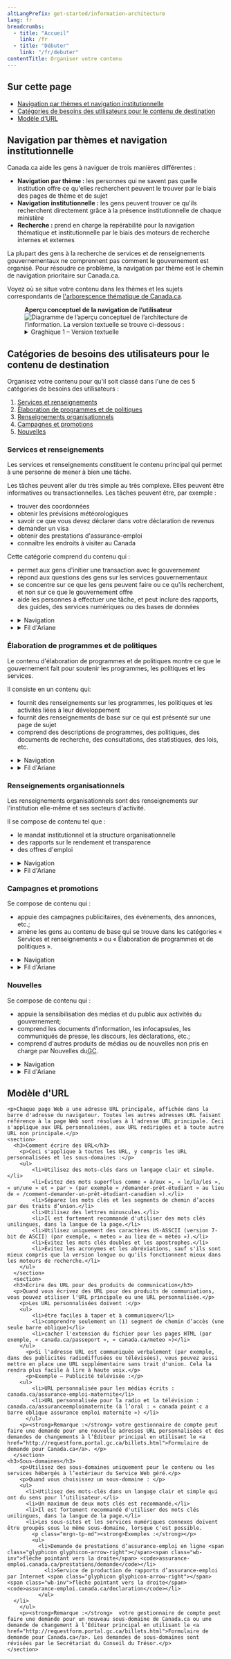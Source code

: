 ```yaml
---
altLangPrefix: get-started/information-architecture
lang: fr
breadcrumbs:
  - title: "Accueil"
    link: /fr
  - title: "Débuter"
    link: "/fr/debuter"
contentTitle: Organiser votre contenu
---
```

<h2 class="h3">Sur cette page</h2>
<ul>
 <li><a href="#nav">Navigation par thèmes et navigation institutionnelle</a></li>
 <li><a href="#utilisateur">Catégories de besoins des utilisateurs pour le contenu de destination</a></li>
 <li><a href="#url">Modèle d'URL</a></li>
</ul>

<section>
  <h2 id="nav">Navigation par thèmes et navigation institutionnelle</h2>
	<p>Canada.ca aide les gens à naviguer de trois manières différentes :</p>
	<ul>
	  <li><strong>Navigation par thème :</strong> les personnes qui ne savent pas quelle institution offre ce qu'elles recherchent peuvent le trouver par le biais des pages de thème et de sujet</li>
	  <li><strong>Navigation institutionnelle :</strong> les gens peuvent trouver ce qu'ils recherchent directement grâce à la présence institutionnelle de chaque ministère</li>
	  <li><strong>Recherche :</strong> prend en charge la repérabilité pour la navigation thématique et institutionnelle par le biais des moteurs de recherche internes et externes</li>
	</ul>
	<p>La plupart des gens à la recherche de services et de renseignements gouvernementaux ne comprennent pas comment le gouvernement est organisé. Pour résoudre ce problème, la navigation par thème est le chemin de navigation prioritaire sur Canada.ca.</p>
	<p>Voyez où se situe votre contenu dans les thèmes et les sujets correspondants de <a href="https://www.canada.ca/gouvernement/a-propos/systeme-conception/arborescence-thematique-types-contenu.html#arborescence">l'arborescence thématique de Canada.ca</a>.</p>
	<figure class="mrgn-bttm-lg">
	 <figcaption class="text-center"><b>Aperçu conceptuel de la navigation de l’utilisateur</b></figcaption>
    <img src="https://www.canada.ca/content/dam/tbs-sct/images/government-communications/canada-content-style-guide/conceptual-overview-fra.png" class="img-responsive center-block" alt="Diagramme de l’aperçu conceptuel de l’architecture de l’information. La version textuelle se trouve ci-dessous&nbsp;:">
    <details>
      <summary class="wb-toggle" data-toggle="’{&quot;print&quot;:&quot;on&quot;}’">Graghique 1 – Version textuelle</summary>
      <p>Les personnes qui ne comprennent pas les opérations ou l’organisation du gouvernement du Canada (GC) peuvent accéder au contenu par le biais de la navigation par thème. Les pages thématiques organisent les sujets de manière à ce que les personnes les comprennent facilement afin de trouver rapidement le contenu lié à leurs tâches. Les pages thématiques sont liées aux pages de sujet et/ou au contenu de destination. Les pages thématiques permettent aux utilisateurs de découvrir le contenu pour les principales tâches liées à un sujet spécifique à l’ensemble du GC. Ils sont également liés au contenu de destination. Les gens peuvent également accéder au contenu grâce à la navigation institutionnelle. Cette navigation est destinée aux personnes habituées à traiter avec des institutions spécifiques. Le profil institutionnel / organisationnel présente tous les contenus opportuns et pertinents offerts par une institution. Il conduit ensuite les utilisateurs vers des pages de thème ou de sujet, ou directement vers le contenu de destination. Le contenu de destination est un contenu concernant les services ou les renseignements, le développement de programmes et de stratégies, les nouvelles, les campagnes et promotions, ou les informations sur l’organisation.</p>
    </details>
	</figure>
</section>
<section>
  <section>
  	<h2 id="utilisateur">Catégories de besoins des utilisateurs pour le contenu de destination</h2>
	  <p>Organisez votre contenu pour qu'il soit classé dans l'une de ces 5 catégories de besoins des utilisateurs :</p>
  	<ol>
  	  <li><a href="#services">Services et renseignements</a></li>
  	  <li><a href="#programmes">Élaboration de programmes et de politiques</a></li>
  	  <li><a href="#organisation">Renseignements organisationnels</a></li>
  	  <li><a href="#campagnes">Campagnes et promotions</a></li>
	    <li><a href="#nouvelles">Nouvelles</a></li>
  	</ol>
  	<section>
  		<h3 id="services">Services et renseignements</h3>
  		<p>Les services et renseignements constituent le contenu principal qui permet à une personne de mener à bien une tâche.</p>
  		<p>Les tâches peuvent aller du très simple au très complexe. Elles peuvent être informatives ou transactionnelles. Les tâches peuvent être, par exemple :</p>
	  	<ul>
        <li>trouver des coordonnées</li>
        <li>obtenir les prévisions météorologiques</li>
        <li>savoir ce que vous devez déclarer dans votre déclaration de revenus</li>
        <li>demander un visa</li>
        <li>obtenir des prestations d'assurance-emploi</li>
        <li>connaître les endroits à visiter au Canada</li>
			</ul>
  		<p>Cette catégorie comprend du contenu qui :</p>
			<ul>
			  <li>permet aux gens d'initier une transaction avec le gouvernement</li>
  		  <li>répond aux questions des gens sur les services gouvernementaux</li>
	  	  <li>se concentre sur ce que les gens peuvent faire ou ce qu'ils recherchent, et non sur ce que le gouvernement offre</li>
			  <li>aide les personnes à effectuer une tâche, et peut inclure des rapports, des guides, des services numériques ou des bases de données</li>
			</ul>
  	  <ul class="list-unstyled">
    	  <li>
		    	<details>
				    <summary>Navigation</summary>
        	  <p>Ce contenu doit être accessible à partir à la fois:</p>
        	  <ul>
	            <li>de l'arborescence thématique</li>
	            <li>de la section « Services et renseignements » du profil institutionnel ou organisationnel</li>
	          </ul>
      	    <p>Toutes vos décisions de navigation devraient permettre aux utilisateurs de trouver plus facilement vos tâches principales.</p>
    	    </details>
	      </li>
      	<li>
			    <details>
      			<summary>Fil d'Ariane</summary>
	          <p>Ramène à l'arborescence thématique, et non à la présence institutionnelle.</p>
	        </details>
	      </li>
    	</ul>
		</section>
	  <section>
  		<h3 id="programmes">Élaboration de programmes et de politiques</h3>
  		<p>Le contenu d'élaboration de programmes et de politiques montre ce que le gouvernement fait pour soutenir les programmes, les politiques et les services.</p>
	    <p>Il consiste en un contenu qui:</p>
			<ul>
			  <li>fournit des renseignements sur les programmes, les politiques et les activités liées à leur développement</li>
			  <li>fournit des renseignements de base sur ce qui est présenté sur une page de sujet</li>
			  <li>comprend des descriptions de programmes, des politiques, des documents de recherche, des consultations, des statistiques, des lois, etc.</li>
			</ul>
  	  <ul class="list-unstyled">
  	    <li>
			    <details>
				    <summary>Navigation</summary>
		        <p>Ce contenu doit être accessible à partir :</p>
			      <ul>
              <li>soit de la section « Ce que nous faisons » des pages de sujet et du profil institutionnel ou organisationnel</li>
              <li>soit de la section « Renseignements sur l'organisation » du profil institutionnel ou organisationnel</li>
            </ul>
    		  </details>
	      </li>
    		<li>
		    	<details>
				    <summary>Fil d'Ariane</summary>
	          <p>Ramène au profil institutionnel ou organisationnel.</p>
		      </details>
	      </li>
	    </ul>
	  </section>
	  <section>
  		<h3 id="organisation">Renseignements organisationnels</h3>
  		<p>Les renseignements organisationnels sont des renseignements sur l'institution elle-même et ses secteurs d'activité.</p>
  		<p>Il se compose de contenu tel que :</p>
			<ul>
			  <li>le mandat institutionnel et la structure organisationnelle</li>
		    <li>des rapports sur le rendement et transparence</li>
		    <li>des offres d'emploi</li>
			</ul>
	    <ul class="list-unstyled">
	      <li>
			    <details>
				    <summary>Navigation</summary>
          	<p>Ce contenu doit être accessible à partir de la section « Renseignements organisationnels » du profil institutionnel ou organisationnel.</p>
	        </details>
	      </li>
		    <li>
			    <details>
				    <summary>Fil d'Ariane</summary>
	          <p>Ramène au profil institutionnel ou organisationnel.</p>
      	  </details>
	      </li>
	    </ul>
	  </section>
	  <section>
  		<h3 id="campagnes">Campagnes et promotions</h3>
  		<p>Se compose de contenu qui :</p>
			<ul>
			  <li>appuie des campagnes publicitaires, des événements, des annonces, etc.;</li>
			  <li>amène les gens au contenu de base qui se trouve dans les catégories « Services et renseignements » ou « Élaboration de programmes et de politiques ».</li>
			</ul>
    	<ul class="list-unstyled">
    	  <li>
		    	<details>
				    <summary>Navigation</summary>
		        <p>Ce contenu peut être accessible à partir :</p>
		        <ul>
    			    <li>de la section « Nouveautés » du profil institutionnel ou organisationnel;</li>
			        <li>de la section « En vedette » du profil institutionnel ou organisationnel ou des pages de sujet;</li>
			        <li>des promotions contextuelles qui se trouvent dans les pages de contenu.</li>
      			</ul>
	        </details>
	      </li>
    		<li>
          <details>
            <summary>Fil d'Ariane</summary>
            <p>Les campagnes de promotion n'ont pas besoin d'un fil d'Ariane. Si vous en ajoutez un, il peut ramener l'utilisateur à l'arborescence thématique, au profil institutionnel ou organisationnel, ou à la page d'accueil de Canada.ca.</p>
          </details>
        </li>
      </ul>
	  </section>
	  <section>
  		<h3 id="nouvelles">Nouvelles</h3>
  		<p>Se compose de contenu qui :</p>
			<ul>
			  <li>appuie la sensibilisation des médias et du public aux activités du gouvernement;</li>
			  <li>comprend les documents d’information, les infocapsules, les communiqués de presse, les discours, les déclarations, etc.;</li>
			  <li>comprend d'autres produits de médias ou de nouvelles non pris en charge par Nouvelles du<abbr title="Gouvernement du Canada">GC</abbr>.</li>
			</ul>
    	<ul class="list-unstyled">
	      <li>
			    <details>
				    <summary>Navigation</summary>
		        <p>Ce contenu doit être accessible à partir de la section « Nouveautés » du profil institutionnel ou organisationnel et dans la salle de nouvelles de Canada.ca.</p>
	        </details>
	      </li>
		    <li>
			    <details>
				    <summary>Fil d'Ariane</summary>
	          <p>Ramène au profil institutionnel ou organisationnel.</p>
      	  </details>
	      </li>
	    </ul>
	  </section>
	  <h2 id="url">Modèle d'URL</h2>

  	<p>Chaque page Web a une adresse URL principale, affichée dans la barre d'adresse du navigateur. Toutes les autres adresses URL faisant référence à la page Web sont résolues à l'adresse URL principale. Ceci s'applique aux URL personnalisées, aux URL redirigées et à toute autre URL non principale.</p>
  	<section>
  	  <h3>Comment écrire des URL</h3>
	    <p>Ceci s'applique à toutes les URL, y compris les URL personnalisées et les sous-domaines :</p>
	    <ul>
		    <li>Utilisez des mots-clés dans un langage clair et simple.</li>
		    <li>Évitez des mots superflus comme « à/aux », « le/la/les », « un/une » et « par » (par exemple « /demander-prêt-étudiant » au lieu de « /comment-demander-un-prêt-étudiant-canadien »).</li>
		    <li>Séparez les mots clés et les segments de chemin d’accès par des traits d’union.</li>
		    <li>Utilisez des lettres minuscules.</li>
		    <li>Il est fortement recommandé d'utiliser des mots clés unilingues, dans la langue de la page.</li>
		    <li>Utilisez uniquement des caractères US-ASSCII (version 7-bit de ASCII) (par exemple, « meteo » au lieu de « météo »).</li>
		    <li>Évitez les mots clés doubles et les apostrophes.</li>
		    <li>Évitez les acronymes et les abréviations, sauf s'ils sont mieux compris que la version longue ou qu'ils fonctionnent mieux dans les moteurs de recherche.</li>
	    </ul>
	  </section>
	  <section>
  	  <h3>Écrire des URL pour des produits de communication</h3>
  	  <p>Quand vous écrivez des URL pour des produits de communiations, vous pouvez utiliser l'URL principale ou une URL personnalisée.</p>
	    <p>Les URL personnalisées doivent :</p>
	    <ul>
    		<li>être faciles à taper et à communiquer</li>
		    <li>comprendre seulement un (1) segment de chemin d’accès (une seule barre oblique)</li>
		    <li>cacher l'extension du fichier pour les pages HTML (par exemple, « canada.ca/passeport », « canada.ca/meteo »)</li>
	    </ul>
		  <p>Si l'adresse URL est communiquée verbalement (par exemple, dans des publicités radiodiffusées ou télévisées), vous pouvez aussi mettre en place une URL supplémentaire sans trait d'union. Cela la rendra plus facile à lire à haute voix.</p>
		  <p>Exemple – Publicité télévisée :</p>
	    <ul>
		    <li>URL personnalisée pour les médias écrits : canada.ca/assurance-emploi-maternite</li>
		    <li>URL personnalisée pour la radio et la télévision : canada.ca/assuranceemploimaternite (à l’oral : « canada point c a barre oblique assurance emploi maternite ») </li>
		  </ul>
	    <p><strong>Remarque :</strong> votre gestionnaire de compte peut faire une demande pour une nouvelle adresses URL personnalisées et des demandes de changements à l’Éditeur principal en utilisant le <a href="http://requestform.portal.gc.ca/billets.html">Formulaire de demande pour Canada.ca</a>. </p>
	  </section>
    <h3>Sous-domaines</h3>
		<p>Utilisez des sous-domaines uniquement pour le contenu ou les services hébergés à l’extérieur du Service Web géré.</p>
		<p>Quand vous choisissez un sous-domaine : </p>
		<ul>
		  <li>Utilisez des mots-clés dans un langage clair et simple qui ont du sens pour l’utilisateur.</li>
		  <li>Un maximum de deux mots clés est recommandé.</li>
		  <li>Il est fortement recommandé d'utiliser des mots clés unilingues, dans la langue de la page.</li>
		  <li>Les sous-sites et les services numériques connexes doivent être groupés sous le même sous-domaine, lorsque c'est possible.
  			<p class="mrgn-tp-md"><strong>Exemples :</strong></p>
	  		<ul>
  			  <li>Demande de prestations d’assurance-emploi en ligne <span class="glyphicon glyphicon-arrow-right"></span><span class="wb-inv">flèche pointant vers la droite</span> <code>assurance-emploi.canada.ca/prestations/demande</code></li>
			    <li>Service de production de rapports d’assurance-emploi par Internet <span class="glyphicon glyphicon-arrow-right"></span><span class="wb-inv">flèche pointant vers la droite</span> <code>assurance-emploi.canada.ca/declaration</code></li>
			  </ul>
      </li>
		</ul>
		<p><strong>Remarque :</strong>  votre gestionnaire de compte peut faire une demande pour un nouveau sous-domaine de Canada.ca ou une demande de changement à l’Éditeur principal en utilisant le <a href="http://requestform.portal.gc.ca/billets.html">Formulaire de demande pour Canada.ca</a>. Les demandes de sous-domaines sont révisées par le Secrétariat du Conseil du Trésor.</p>
	</section>
</section>
